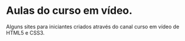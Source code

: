 # Aulas do curso em vídeo.
 Alguns sites para iniciantes criados através do canal curso em vídeo de HTML5 e CSS3.
